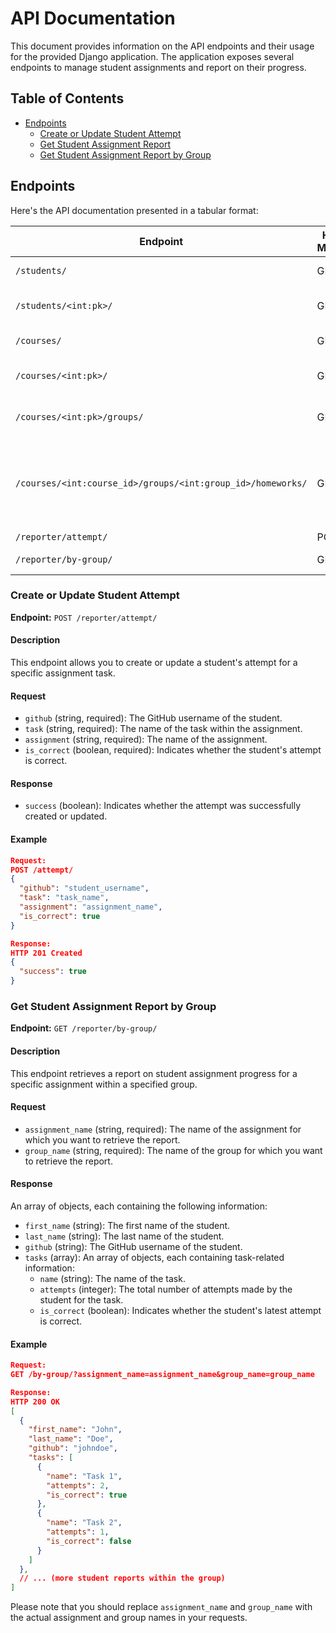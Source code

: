 # API Documentation

This document provides information on the API endpoints and their usage for the provided Django application. The application exposes several endpoints to manage student assignments and report on their progress.

## Table of Contents

- [Endpoints](#endpoints)
  - [Create or Update Student Attempt](#create-or-update-student-attempt)
  - [Get Student Assignment Report](#get-student-assignment-report)
  - [Get Student Assignment Report by Group](#get-student-assignment-report-by-group)

## Endpoints

Here's the API documentation presented in a tabular format:

| **Endpoint**                                 | **HTTP Method** | **Description**                                      | **Response**                                                                                               |
|---------------------------------------------|-----------------|------------------------------------------------------|-------------------------------------------------------------------------------------------------------------|
| `/students/`                                | GET             | Get All Students                                    | List of all students                                                                                        |
| `/students/<int:pk>/`                       | GET             | Get a Student by ID                                 | Single student details                                                                                      |
| `/courses/`                                 | GET             | Get All Courses                                     | List of all courses                                                                                         |
| `/courses/<int:pk>/`                        | GET             | Get a Course by ID                                  | Single course details                                                                                       |
| `/courses/<int:pk>/groups/`                 | GET             | Get All Groups for a Course                        | List of all groups for a course                                                                             |
| `/courses/<int:course_id>/groups/<int:group_id>/homeworks/` | GET             | Get All Homeworks for a Group within a Course | List of all homework assignments for a specific group within a course                                      |
| `/reporter/attempt/` | POST             | Attempt                                      |
| `/reporter/by-group/` | GET             | Get Result by group                                      |


### Create or Update Student Attempt

**Endpoint:** `POST /reporter/attempt/`

#### Description

This endpoint allows you to create or update a student's attempt for a specific assignment task.

#### Request

- `github` (string, required): The GitHub username of the student.
- `task` (string, required): The name of the task within the assignment.
- `assignment` (string, required): The name of the assignment.
- `is_correct` (boolean, required): Indicates whether the student's attempt is correct.

#### Response

- `success` (boolean): Indicates whether the attempt was successfully created or updated.

#### Example

```json
Request:
POST /attempt/
{
  "github": "student_username",
  "task": "task_name",
  "assignment": "assignment_name",
  "is_correct": true
}

Response:
HTTP 201 Created
{
  "success": true
}
```

### Get Student Assignment Report by Group

**Endpoint:** `GET /reporter/by-group/`

#### Description

This endpoint retrieves a report on student assignment progress for a specific assignment within a specified group.

#### Request

- `assignment_name` (string, required): The name of the assignment for which you want to retrieve the report.
- `group_name` (string, required): The name of the group for which you want to retrieve the report.

#### Response

An array of objects, each containing the following information:

- `first_name` (string): The first name of the student.
- `last_name` (string): The last name of the student.
- `github` (string): The GitHub username of the student.
- `tasks` (array): An array of objects, each containing task-related information:
  - `name` (string): The name of the task.
  - `attempts` (integer): The total number of attempts made by the student for the task.
  - `is_correct` (boolean): Indicates whether the student's latest attempt is correct.

#### Example

```json
Request:
GET /by-group/?assignment_name=assignment_name&group_name=group_name

Response:
HTTP 200 OK
[
  {
    "first_name": "John",
    "last_name": "Doe",
    "github": "johndoe",
    "tasks": [
      {
        "name": "Task 1",
        "attempts": 2,
        "is_correct": true
      },
      {
        "name": "Task 2",
        "attempts": 1,
        "is_correct": false
      }
    ]
  },
  // ... (more student reports within the group)
]
```

Please note that you should replace `assignment_name` and `group_name` with the actual assignment and group names in your requests.